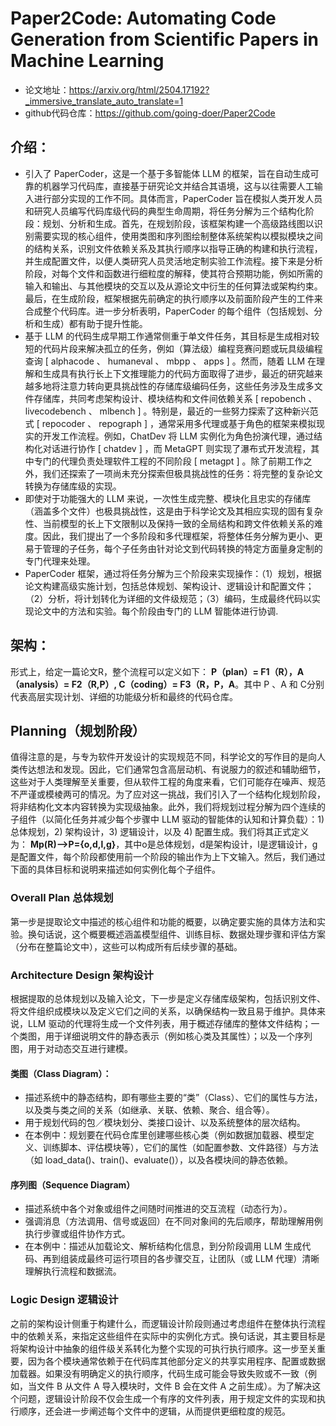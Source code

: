 # Paper2Code: Automating Code Generation from Scientific Papers in Machine Learning
- 论文地址：https://arxiv.org/html/2504.17192?_immersive_translate_auto_translate=1
- github代码仓库：https://github.com/going-doer/Paper2Code

## 介绍：
- 引入了 PaperCoder，这是一个基于多智能体 LLM 的框架，旨在自动生成可靠的机器学习代码库，直接基于研究论文并结合其语境，这与以往需要人工输入进行部分实现的工作不同。具体而言，PaperCoder 旨在模拟人类开发人员和研究人员编写代码库级代码的典型生命周期，将任务分解为三个结构化阶段：规划、分析和生成。首先，在规划阶段，该框架构建一个高级路线图以识别需要实现的核心组件，使用类图和序列图绘制整体系统架构以模拟模块之间的结构关系，识别文件依赖关系及其执行顺序以指导正确的构建和执行流程，并生成配置文件，以便人类研究人员灵活地定制实验工作流程。接下来是分析阶段，对每个文件和函数进行细粒度的解释，使其符合预期功能，例如所需的输入和输出、与其他模块的交互以及从源论文中衍生的任何算法或架构约束。最后，在生成阶段，框架根据先前确定的执行顺序以及前面阶段产生的工件来合成整个代码库。进一步分析表明，PaperCoder 的每个组件（包括规划、分析和生成）都有助于提升性能。
- 基于 LLM 的代码生成早期工作通常侧重于单文件任务，其目标是生成相对较短的代码片段来解决孤立的任务，例如（算法级）编程竞赛问题或玩具级编程查询 [ alphacode 、 humaneval 、 mbpp 、 apps ] 。然而，随着 LLM 在理解和生成具有执行长上下文推理能力的代码方面取得了进步，最近的研究越来越多地将注意力转向更具挑战性的存储库级编码任务，这些任务涉及生成多文件存储库，共同考虑架构设计、模块结构和文件间依赖关系 [ repobench 、 livecodebench 、 mlbench ] 。特别是，最近的一些努力探索了这种新兴范式 [ repocoder 、 repograph ] ，通常采用多代理或基于角色的框架来模拟现实的开发工作流程。例如，ChatDev 将 LLM 实例化为角色扮演代理，通过结构化对话进行协作 [ chatdev ] ，而 MetaGPT 则实现了瀑布式开发流程，其中专门的代理负责处理软件工程的不同阶段 [ metagpt ] 。除了前期工作之外，我们还探索了一项尚未充分探索但极具挑战性的任务：将完整的复杂论文转换为存储库级的实现。
- 即使对于功能强大的 LLM 来说，一次性生成完整、模块化且忠实的存储库（涵盖多个文件）也极具挑战性，这是由于科学论文及其相应实现的固有复杂性、当前模型的长上下文限制以及保持一致的全局结构和跨文件依赖关系的难度。因此，我们提出了一个多阶段和多代理框架，将整体任务分解为更小、更易于管理的子任务，每个子任务由针对论文到代码转换的特定方面量身定制的专门代理来处理。
- PaperCoder 框架，通过将任务分解为三个阶段来实现操作：（1）规划，根据论文构建高级实施计划，包括总体规划、架构设计、逻辑设计和配置文件；（2）分析，将计划转化为详细的文件级规范；（3）编码，生成最终代码以实现论文中的方法和实验。每个阶段由专门的 LLM 智能体进行协调.

## 架构：
形式上，给定一篇论文R，整个流程可以定义如下：
**P（plan）= F1（R），A（analysis）= F2（R,P）, C（coding）= F3（R，P，A**。其中 P 、A 和 C分别代表高层实现计划、详细的功能级分析和最终的代码仓库。

## Planning（规划阶段）
值得注意的是，与专为软件开发设计的实现规范不同，科学论文的写作目的是向人类传达想法和发现。因此，它们通常包含高层动机、有说服力的叙述和辅助细节，这些对于人类理解至关重要，但从软件工程的角度来看，它们可能存在噪声、规范不严谨或模棱两可的情况。为了应对这一挑战，我们引入了一个结构化规划阶段，将非结构化文本内容转换为实现级抽象。此外，我们将规划过程分解为四个连续的子组件（以简化任务并减少每个步骤中 LLM 驱动的智能体的认知和计算负载）：1) 总体规划，2) 架构设计，3) 逻辑设计，以及 4) 配置生成。我们将其正式定义为： 
**Mp(R)-->P={o,d,l,g}**，其中o是总体规划，d是架构设计，l是逻辑设计，g是配置文件，每个阶段都使用前一个阶段的输出作为上下文输入。然后，我们通过下面的具体目标和说明来描述如何实例化每个子组件。

### Overall Plan  总体规划
第一步是提取论文中描述的核心组件和功能的概要，以确定要实施的具体方法和实验。换句话说，这个概要概述涵盖模型组件、训练目标、数据处理步骤和评估方案（分布在整篇论文中），这些可以构成所有后续步骤的基础。

### Architecture Design  架构设计
根据提取的总体规划以及输入论文，下一步是定义存储库级架构，包括识别文件、将文件组织成模块以及定义它们之间的关系，以确保结构一致且易于维护。具体来说，LLM 驱动的代理将生成一个文件列表，用于概述存储库的整体文件结构；一个类图，用于详细说明文件的静态表示（例如核心类及其属性）；以及一个序列图，用于对动态交互进行建模。
#### 类图（Class Diagram）：
- 描述系统中的静态结构，即有哪些主要的“类”（Class）、它们的属性与方法，以及类与类之间的关系（如继承、关联、依赖、聚合、组合等）。
- 用于规划代码的包／模块划分、类接口设计、以及系统整体的层次结构。
- 在本例中：规划要在代码仓库里创建哪些核心类（例如数据加载器、模型定义、训练脚本、评估模块等），它们的属性（如配置参数、文件路径）与方法（如 load_data()、train()、evaluate()），以及各模块间的静态依赖。
#### 序列图（Sequence Diagram）
- 描述系统中各个对象或组件之间随时间推进的交互流程（动态行为）。
- 强调消息（方法调用、信号或返回）在不同对象间的先后顺序，帮助理解用例执行步骤或组件协作方式。
- 在本例中：描述从加载论文、解析结构化信息，到分阶段调用 LLM 生成代码、再到组装成最终可运行项目的各步骤交互，让团队（或 LLM 代理）清晰理解执行流程和数据流。

### Logic Design  逻辑设计
之前的架构设计侧重于构建什么，而逻辑设计阶段则通过考虑组件在整体执行流程中的依赖关系，来指定这些组件在实际中的实例化方式。换句话说，其主要目标是将架构设计中抽象的组件级关系转化为整个实现的可执行执行顺序。这一步至关重要，因为各个模块通常依赖于在代码库其他部分定义的共享实用程序、配置或数据加载器。如果没有明确定义的执行顺序，代码生成可能会导致失败或不一致（例如，当文件 B 从文件 A 导入模块时，文件 B 会在文件 A 之前生成）。为了解决这个问题，逻辑设计阶段不仅会生成一个有序的文件列表，用于规定文件的实现和执行顺序，还会进一步阐述每个文件中的逻辑，从而提供更细粒度的规范。
